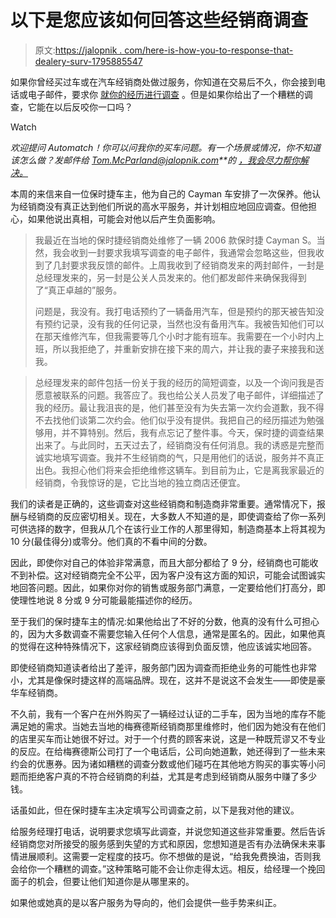 # 以下是您应该如何回答这些经销商调查

> 原文:[https://jalopnik . com/here-is-how-you-to-response-that-dealery-surv-1795885547](https://jalopnik.com/here-is-how-you-should-respond-to-those-dealership-surv-1795885547)

如果你曾经买过车或在汽车经销商处做过服务，你知道在交易后不久，你会接到电话或电子邮件，要求你 [就你的经历进行调查](https://jalopnik.com/how-to-use-the-car-dealership-survey-as-leverage-to-get-1595835486) 。但是如果你给出了一个糟糕的调查，它能在以后反咬你一口吗？

Watch

*欢迎提问 Automatch！你可以问我你的买车问题。有一个场景或情况，你不知道该怎么做？发邮件给 Tom.McParland@jalopnik.com**的* [*，我会尽力帮你解决。*](mailto:tom.mcparland@jalopnik.com)

本周的来信来自一位保时捷车主，他为自己的 Cayman 车安排了一次保养。他认为经销商没有真正达到他们所说的高水平服务，并计划相应地回应调查。但他担心，如果他说出真相，可能会对他以后产生负面影响。

> 我最近在当地的保时捷经销商处维修了一辆 2006 款保时捷 Cayman S。当然，我会收到一封要求我填写调查的电子邮件，我通常会忽略这些，但我收到了几封要求我反馈的邮件。上周我收到了经销商发来的两封邮件，一封是总经理发来的，另一封是公关人员发来的。他们都发邮件来确保我得到了“真正卓越的”服务。
> 
> 问题是，我没有。我打电话预约了一辆备用汽车，但是预约的那天被告知没有预约记录，没有我的任何记录，当然也没有备用汽车。我被告知他们可以在那天维修汽车，但我需要等几个小时才能有班车。我需要在一个小时内上班，所以我拒绝了，并重新安排在接下来的周六，并让我的妻子来接我和送我。

> 总经理发来的邮件包括一份关于我的经历的简短调查，以及一个询问我是否愿意被联系的问题。我答应了。我也给公关人员发了电子邮件，详细描述了我的经历。最让我沮丧的是，他们甚至没有为失去第一次约会道歉，我不得不去找他们谈第二次约会。他们似乎没有提供。我把自己的经历描述为勉强够用，并不算特别。然后，我有点忘记了整件事。今天，保时捷的调查结果出来了。与此同时，五天过去了，经销商没有任何消息。我的诱惑是完整而诚实地填写调查。我并不生经销商的气，只是用他们的话说，服务并不真正出色。我担心他们将来会拒绝维修这辆车。到目前为止，它是离我家最近的经销商，令我惊讶的是，它比当地的独立商店还便宜。

我们的读者是正确的，这些调查对这些经销商和制造商非常重要。通常情况下，报酬与经销商的反应密切相关。现在，大多数人不知道的是，即使调查给了你一系列可供选择的数字，但我从几个在该行业工作的人那里得知，制造商基本上将其视为 10 分(最佳得分)或零分。他们真的不看中间的分数。

因此，即使你对自己的体验非常满意，而且大部分都给了 9 分，经销商也可能收不到补偿。这对经销商完全不公平，因为客户没有这方面的知识，可能会试图诚实地回答问题。因此，如果你对你的销售或服务部门满意，一定要给他们打高分，即使理性地说 8 分或 9 分可能最能描述你的经历。

至于我们的保时捷车主的情况:如果他给出了不好的分数，他真的没有什么可担心的，因为大多数调查不需要您输入任何个人信息，通常是匿名的。因此，如果他真的觉得在这种特殊情况下，这家经销商应该得到负面反馈，他应该诚实地回答。

即使经销商知道读者给出了差评，服务部门因为调查而拒绝业务的可能性也非常小，尤其是像保时捷这样的高端品牌。现在，这并不是说这不会发生——即使是豪华车经销商。

不久前，我有一个客户在州外购买了一辆经过认证的二手车，因为当地的库存不能满足她的需求。当她去当地的梅赛德斯经销商那里维修时，他们因为她没有在他们的店里买车而让她很不好过。对于一个付费的顾客来说，这是一种既荒谬又不专业的反应。在给梅赛德斯公司打了一个电话后，公司向她道歉，她还得到了一些未来约会的优惠券。因为诸如糟糕的调查分数或他们碰巧在其他地方购买的事实等小问题而拒绝客户真的不符合经销商的利益，尤其是考虑到经销商从服务中赚了多少钱。

话虽如此，但在保时捷车主决定填写公司调查之前，以下是我对他的建议。

给服务经理打电话，说明要求您填写此调查，并说您知道这些非常重要。然后告诉经销商您对所接受的服务感到失望的方式和原因，您想知道是否有办法确保未来事情进展顺利。这需要一定程度的技巧。你不想做的是说，“给我免费换油，否则我会给你一个糟糕的调查。”这种策略可能不会让你走得太远。相反，给经理一个挽回面子的机会，但要让他们知道你是从哪里来的。

如果他或她真的是以客户服务为导向的，他们会提供一些手势来纠正。